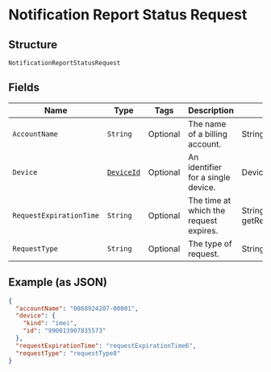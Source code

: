 
# Notification Report Status Request

## Structure

`NotificationReportStatusRequest`

## Fields

| Name | Type | Tags | Description | Getter | Setter |
|  --- | --- | --- | --- | --- | --- |
| `AccountName` | `String` | Optional | The name of a billing account. | String getAccountName() | setAccountName(String accountName) |
| `Device` | [`DeviceId`](../../doc/models/device-id.md) | Optional | An identifier for a single device. | DeviceId getDevice() | setDevice(DeviceId device) |
| `RequestExpirationTime` | `String` | Optional | The time at which the request expires. | String getRequestExpirationTime() | setRequestExpirationTime(String requestExpirationTime) |
| `RequestType` | `String` | Optional | The type of request. | String getRequestType() | setRequestType(String requestType) |

## Example (as JSON)

```json
{
  "accountName": "0868924207-00001",
  "device": {
    "kind": "imei",
    "id": "990013907835573"
  },
  "requestExpirationTime": "requestExpirationTime6",
  "requestType": "requestType8"
}
```

